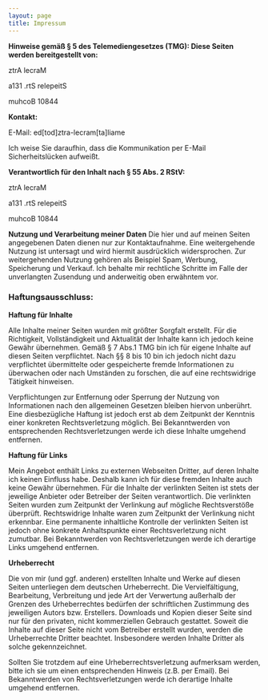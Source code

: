 ```yaml
---
layout: page
title: Impressum
---
```



**Hinweise gemäß § 5 des Telemediengesetzes (TMG): Diese Seiten werden bereitgestellt von:**

<span class="bot">ztrA lecraM</span>

<span class="bot">a131 .rtS relepeitS</span>

<span class="bot">muhcoB 10844</span>


**Kontakt:**

E-Mail: <span class="bot">ed[tod]ztra-lecram[ta]liame</span>

Ich weise Sie daraufhin, dass die Kommunikation per E-Mail Sicherheitslücken aufweißt.



**Verantwortlich für den Inhalt nach § 55 Abs. 2 RStV:**

<span class="bot">ztrA lecraM</span>

<span class="bot">a131 .rtS relepeitS</span>

<span class="bot">muhcoB 10844</span>

**Nutzung und Verarbeitung meiner Daten**
Die hier und auf meinen Seiten angegebenen Daten dienen nur zur Kontaktaufnahme. Eine weitergehende Nutzung ist untersagt und wird hiermit ausdrücklich widersprochen. Zur weitergehenden Nutzung gehören als Beispiel Spam, Werbung, Speicherung und Verkauf.
Ich behalte mir rechtliche Schritte im Falle der unverlangten Zusendung und anderweitig oben erwähntem vor.


### Haftungsausschluss:


**Haftung für Inhalte**

Alle Inhalte meiner Seiten wurden mit größter Sorgfalt erstellt. Für die Richtigkeit, Vollständigkeit und Aktualität der Inhalte kann ich jedoch keine Gewähr übernehmen. Gemäß § 7 Abs.1 TMG bin ich für eigene Inhalte auf diesen Seiten verpflichtet. Nach §§ 8 bis 10 bin ich jedoch nicht dazu verpflichtet übermittelte oder gespeicherte fremde Informationen zu überwachen oder nach Umständen zu forschen, die auf eine rechtswidrige Tätigkeit hinweisen.

Verpflichtungen zur Entfernung oder Sperrung der Nutzung von Informationen nach den allgemeinen Gesetzen bleiben hiervon unberührt. Eine diesbezügliche Haftung ist jedoch erst ab dem Zeitpunkt der Kenntnis einer konkreten Rechtsverletzung möglich. Bei Bekanntwerden von entsprechenden Rechtsverletzungen werde ich diese Inhalte umgehend entfernen.


**Haftung für Links**

Mein Angebot enthält Links zu externen Webseiten Dritter, auf deren Inhalte ich keinen Einfluss habe. Deshalb kann ich für diese fremden Inhalte auch keine Gewähr übernehmen. Für die Inhalte der verlinkten Seiten ist stets der jeweilige Anbieter oder Betreiber der Seiten verantwortlich. Die verlinkten Seiten wurden zum Zeitpunkt der Verlinkung auf mögliche Rechtsverstöße überprüft. Rechtswidrige Inhalte waren zum Zeitpunkt der Verlinkung nicht erkennbar. Eine permanente inhaltliche Kontrolle der verlinkten Seiten ist jedoch ohne konkrete Anhaltspunkte einer Rechtsverletzung nicht zumutbar. Bei Bekanntwerden von Rechtsverletzungen werde ich derartige Links umgehend entfernen.


**Urheberrecht**

Die von mir (und ggf. anderen) erstellten Inhalte und Werke auf diesen Seiten unterliegen dem deutschen Urheberrecht. Die Vervielfältigung, Bearbeitung, Verbreitung und jede Art der Verwertung außerhalb der Grenzen des Urheberrechtes bedürfen der schriftlichen Zustimmung des jeweiligen Autors bzw. Erstellers. Downloads und Kopien dieser Seite sind nur für den privaten, nicht kommerziellen Gebrauch gestattet.
Soweit die Inhalte auf dieser Seite nicht vom Betreiber erstellt wurden, werden die Urheberrechte Dritter beachtet. Insbesondere werden Inhalte Dritter als solche gekennzeichnet.

Sollten Sie trotzdem auf eine Urheberrechtsverletzung aufmerksam werden, bitte ich sie um einen entsprechenden Hinweis (z.B. per Email). Bei Bekanntwerden von Rechtsverletzungen werde ich derartige Inhalte umgehend entfernen.